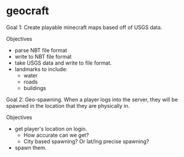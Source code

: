 geocraft
========
Goal 1: Create playable minecraft maps based off of USGS data.
  
  Objectives
  - parse NBT file format
  - write to NBT file format
  - take USGS data and write to file format.
  - landmarks to include:
    - water
    - roads
    - buildings

Goal 2: Geo-spawning.  When a player logs into the server, they will be spawned in the location that they are physically in.
  
  Objectives
  - get player's location on login.
    - How accurate can we get?
    - City based spawning? Or lat/lng precise spawning?
  - spawn them.

